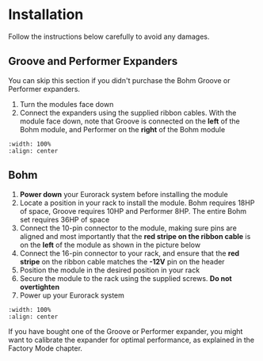 # Installation

Follow the instructions below carefully to avoid any damages.

## Groove and Performer Expanders

You can skip this section if you didn't purchase the Bohm Groove or Performer expanders.

1. Turn the modules face down
2. Connect the expanders using the supplied ribbon cables. With the module face down, note that Groove is connected on the **left** of the Bohm module, and Performer on the **right** of the Bohm module

```{image} expanders.jpg
:width: 100%
:align: center
```


## Bohm

1. **Power down** your Eurorack system before installing the module
2. Locate a position in your rack to install the module. Bohm requires 18HP of space, Groove requires 10HP and Performer 8HP. The entire Bohm set requires 36HP of space
3. Connect the 10-pin connector to the module, making sure pins are aligned and most importantly that the **red stripe on the ribbon cable** is on the **left** of the module as shown in the picture below
4. Connect the 16-pin connector to your rack, and ensure that the **red stripe** on the ribbon cable matches the **-12V** pin on the header
5. Position the module in the desired position in your rack
6. Secure the module to the rack using the supplied screws. **Do not overtighten**
7. Power up your Eurorack system

```{image} power.jpg
:width: 100%
:align: center
```

If you have bought one of the Groove or Performer expander, you might want to
calibrate the expander for optimal performance, as explained in the
Factory Mode chapter.
